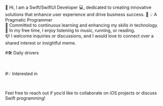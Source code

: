 👋 Hi, I am a Swift/SwiftUI Developer 💻, dedicated to creating innovative solutions that enhance user experience and drive business success. 💪
💡 A Pragmatic Programmer<br>
🌱 Committed to continuous learning and enhancing my skills in technology.<br>
🏹 In my free time, I enjoy listening to music, running, or reading.<br>
📪 I welcome inquiries or discussions, and I would love to connect over a shared interest or insightful meme.<br>

#🛠  Daily drivers








 

 



 

 
<br />

#💡  Interested in





<br />

Feel free to reach out if you’d like to collaborate on iOS projects or discuss Swift programming!
